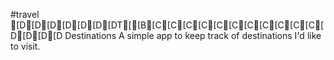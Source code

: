 #travel [D[D[D[D[D[D[DT[[B[C[C[C[C[C[C[C[C[C[C[C[D[D[D[D Destinations
A simple app to keep track of destinations I'd like to visit.

